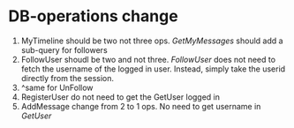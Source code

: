 # DB-operations change

1. MyTimeline should be two not three ops. _GetMyMessages_ should add a sub-query for followers
2. FollowUser shoudl be two and not three. _FollowUser_ does not need to fetch the username of the logged in user. Instead, simply take the userid directly from the session.
3. ^same for UnFollow
4. RegisterUser do not need to get the GetUser logged in
5. AddMessage change from 2 to 1 ops. No need to get username in _GetUser_